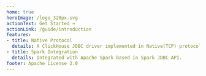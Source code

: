 ```yaml
---
home: true
heroImage: /logo_320px.svg
actionText: Get Started →
actionLink: /guide/introduction
features:
- title: Native Protocol
  details: A ClickHouse JDBC driver implemented in Native(TCP) protocol.
- title: Spark Integration
  details: Integrated with Apache Spark based in Spark JDBC API.
footer: Apache License 2.0
---
```

